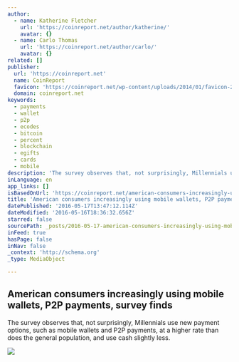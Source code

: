 ```yaml
---
author:
  - name: Katherine Fletcher
    url: 'https://coinreport.net/author/katherine/'
    avatar: {}
  - name: Carlo Thomas
    url: 'https://coinreport.net/author/carlo/'
    avatar: {}
related: []
publisher:
  url: 'https://coinreport.net'
  name: CoinReport
  favicon: 'https://coinreport.net/wp-content/uploads/2014/01/favicon-2.ico'
  domain: coinreport.net
keywords:
  - payments
  - wallet
  - p2p
  - ecodes
  - bitcoin
  - percent
  - blockchain
  - egifts
  - cards
  - mobile
description: 'The survey observes that, not surprisingly, Millennials use new payment options, such as mobile wallets and P2P payments, at a higher rate than does the general population, and use cash slightly less.'
inLanguage: en
app_links: []
isBasedOnUrl: 'https://coinreport.net/american-consumers-increasingly-using-mobile-wallets-p2p-payments-survey-finds/'
title: 'American consumers increasingly using mobile wallets, P2P payments, survey finds'
datePublished: '2016-05-17T13:47:12.114Z'
dateModified: '2016-05-16T18:36:32.656Z'
starred: false
sourcePath: _posts/2016-05-17-american-consumers-increasingly-using-mobile-wallets-p2p-pa.md
inFeed: true
hasPage: false
inNav: false
_context: 'http://schema.org'
_type: MediaObject

---
```

<article style=""><h1>American consumers increasingly using mobile wallets, P2P payments, survey finds</h1><p>The survey observes that, not surprisingly, Millennials use new payment options, such as mobile wallets and P2P payments, at a higher rate than does the general population, and use cash slightly less.</p><img src="https://coinreport.net/wp-content/uploads/2016/05/Blackhawk-Network-headquarters-is-located-here-150x150.jpg" /></article>